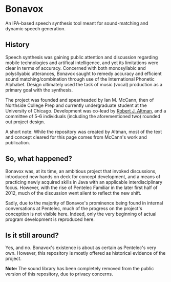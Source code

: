 # Bonavox

An IPA-based speech synthesis tool meant for sound-matching and dynamic speech generation. 


## History

Speech synthesis was gaining public attention and discussion regarding mobile technologies and artifical intelligence, and yet its limitations were clear in terms of accuracy. Concerned with both monosyllabic and polysllyabic utterances, Bonavox saught to remedy accuracy and efficient sound matching/combination through use of the International Phonetic Alphabet. Design ultimately used the task of music (vocal) production as a primary goal with the synthesis.

The project was founded and spearheaded by Ian M. McCann, then of Northside College Prep and currently undergraduate student at the University of Chicago. Development was co-lead by [Robert J. Altman](https://github.com/rjaltman), and a committee of 5-6 individuals (including the aforementioned two) rounded out project design.

A short note: While the repository was created by Altman, most of the text and concept cleared for this page comes from McCann's work and publication.

## So, what happened?

Bonavox was, at its time, an ambitious project that invoked discussions, introduced new hands on deck for concept development, and a means of practicing newly acquired skills in Java with an applicable interdisciplinary focus. However, with the rise of Pentelec Familiar in the later first half of 2012, much of the discussion went silent to reflect the new shift. 

Sadly, due to the majority of Bonavox's prominence being found in internal conversations at Pentelec, much of the progress on the project's conception is not visible here. Indeed, only the very beginning of actual program development is reproduced here.

## Is it still around?

Yes, and no. Bonavox's existence is about as certain as Pentelec's very own. However, this repository is mostly offered as historical evidence of the project.

<b>Note: </b>The sound library has been completely removed from the public version of this repository, due to privacy concerns.